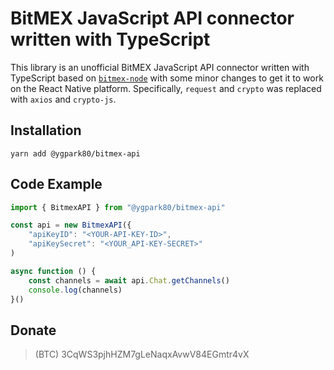 # BitMEX JavaScript API connector written with TypeScript

This library is an unofficial BitMEX JavaScript API connector written with TypeScript
based on [`bitmex-node`](https://github.com/IlanFrumer/BitMEX-nodejs)
with some minor changes to get it to work on the React Native platform.
Specifically, `request` and `crypto` was replaced with `axios` and `crypto-js`.

## Installation

```
yarn add @ygpark80/bitmex-api
```
  
##  Code Example

```typescript
import { BitmexAPI } from "@ygpark80/bitmex-api"

const api = new BitmexAPI({
    "apiKeyID": "<YOUR-API-KEY-ID>",
    "apiKeySecret": "<YOUR_API-KEY-SECRET>"
)

async function () {
    const channels = await api.Chat.getChannels()
    console.log(channels)
}()
```

## Donate

> (BTC) 3CqWS3pjhHZM7gLeNaqxAvwV84EGmtr4vX
